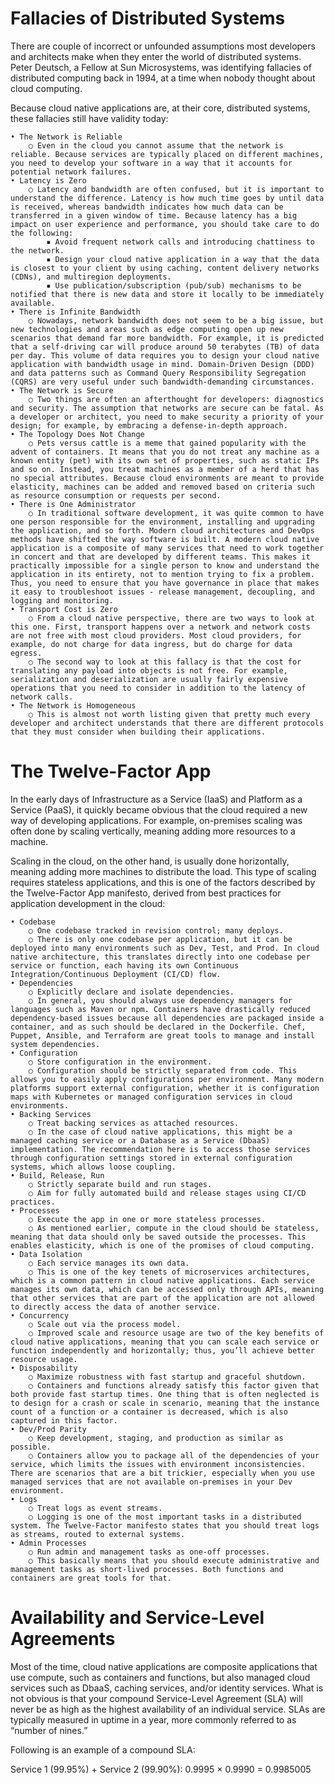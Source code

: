 # Fallacies of Distributed Systems

There are couple of incorrect or unfounded assumptions most developers and architects make when they enter the world of distributed systems. Peter Deutsch, a Fellow at Sun Microsystems, was identifying fallacies of distributed computing back in 1994, at a time when nobody thought about cloud computing.

Because cloud native applications are, at their core, distributed systems, these fallacies still have validity today:

	• The Network is Reliable
		○ Even in the cloud you cannot assume that the network is reliable. Because services are typically placed on different machines, you need to develop your software in a way that it accounts for potential network failures.
	• Latency is Zero
		○ Latency and bandwidth are often confused, but it is important to understand the difference. Latency is how much time goes by until data is received, whereas bandwidth indicates how much data can be transferred in a given window of time. Because latency has a big impact on user experience and performance, you should take care to do the following:
			▪ Avoid frequent network calls and introducing chattiness to the network.
			▪ Design your cloud native application in a way that the data is closest to your client by using caching, content delivery networks (CDNs), and multiregion deployments.
			▪ Use publication/subscription (pub/sub) mechanisms to be notified that there is new data and store it locally to be immediately available.
	• There is Infinite Bandwidth
		○ Nowadays, network bandwidth does not seem to be a big issue, but new technologies and areas such as edge computing open up new scenarios that demand far more bandwidth. For example, it is predicted that a self-driving car will produce around 50 terabytes (TB) of data per day. This volume of data requires you to design your cloud native application with bandwidth usage in mind. Domain-Driven Design (DDD) and data patterns such as Command Query Responsibility Segregation (CQRS) are very useful under such bandwidth-demanding circumstances.
	• The Network is Secure
		○ Two things are often an afterthought for developers: diagnostics and security. The assumption that networks are secure can be fatal. As a developer or architect, you need to make security a priority of your design; for example, by embracing a defense-in-depth approach.
	• The Topology Does Not Change
		○ Pets versus cattle is a meme that gained popularity with the advent of containers. It means that you do not treat any machine as a known entity (pet) with its own set of properties, such as static IPs and so on. Instead, you treat machines as a member of a herd that has no special attributes. Because cloud environments are meant to provide elasticity, machines can be added and removed based on criteria such as resource consumption or requests per second.
	• There is One Administrator
		○ In traditional software development, it was quite common to have one person responsible for the environment, installing and upgrading the application, and so forth. Modern cloud architectures and DevOps methods have shifted the way software is built. A modern cloud native application is a composite of many services that need to work together in concert and that are developed by different teams. This makes it practically impossible for a single person to know and understand the application in its entirety, not to mention trying to fix a problem. Thus, you need to ensure that you have governance in place that makes it easy to troubleshoot issues - release management, decoupling, and logging and monitoring.
	• Transport Cost is Zero
		○ From a cloud native perspective, there are two ways to look at this one. First, transport happens over a network and network costs are not free with most cloud providers. Most cloud providers, for example, do not charge for data ingress, but do charge for data egress.
		○ The second way to look at this fallacy is that the cost for translating any payload into objects is not free. For example, serialization and deserialization are usually fairly expensive operations that you need to consider in addition to the latency of network calls.
	• The Network is Homogeneous
		○ This is almost not worth listing given that pretty much every developer and architect understands that there are different protocols that they must consider when building their applications.

# The Twelve-Factor App

In the early days of Infrastructure as a Service (IaaS) and Platform as a Service (PaaS), it quickly became obvious that the cloud required a new way of developing applications. For example, on-premises scaling was often done by scaling vertically, meaning adding more resources to a machine.

Scaling in the cloud, on the other hand, is usually done horizontally, meaning adding more machines to distribute the load. This type of scaling requires stateless applications, and this is one of the factors described by the Twelve-Factor App manifesto, derived from best practices for application development in the cloud:

	• Codebase
		○ One codebase tracked in revision control; many deploys.
		○ There is only one codebase per application, but it can be deployed into many environments such as Dev, Test, and Prod. In cloud native architecture, this translates directly into one codebase per service or function, each having its own Continuous Integration/Continuous Deployment (CI/CD) flow.
	• Dependencies
		○ Explicitly declare and isolate dependencies.
		○ In general, you should always use dependency managers for languages such as Maven or npm. Containers have drastically reduced dependency-based issues because all dependencies are packaged inside a container, and as such should be declared in the Dockerfile. Chef, Puppet, Ansible, and Terraform are great tools to manage and install system dependencies.
	• Configuration
		○ Store configuration in the environment.
		○ Configuration should be strictly separated from code. This allows you to easily apply configurations per environment. Many modern platforms support external configuration, whether it is configuration maps with Kubernetes or managed configuration services in cloud environments.
	• Backing Services
		○ Treat backing services as attached resources.
		○ In the case of cloud native applications, this might be a managed caching service or a Database as a Service (DbaaS) implementation. The recommendation here is to access those services through configuration settings stored in external configuration systems, which allows loose coupling.
	• Build, Release, Run
		○ Strictly separate build and run stages.
		○ Aim for fully automated build and release stages using CI/CD practices.
	• Processes
		○ Execute the app in one or more stateless processes.
		○ As mentioned earlier, compute in the cloud should be stateless, meaning that data should only be saved outside the processes. This enables elasticity, which is one of the promises of cloud computing.
	• Data Isolation
		○ Each service manages its own data.
		○ This is one of the key tenets of microservices architectures, which is a common pattern in cloud native applications. Each service manages its own data, which can be accessed only through APIs, meaning that other services that are part of the application are not allowed to directly access the data of another service.
	• Concurrency
		○ Scale out via the process model.
		○ Improved scale and resource usage are two of the key benefits of cloud native applications, meaning that you can scale each service or function independently and horizontally; thus, you’ll achieve better resource usage.
	• Disposability
		○ Maximize robustness with fast startup and graceful shutdown.
		○ Containers and functions already satisfy this factor given that both provide fast startup times. One thing that is often neglected is to design for a crash or scale in scenario, meaning that the instance count of a function or a container is decreased, which is also captured in this factor.
	• Dev/Prod Parity
		○ Keep development, staging, and production as similar as possible.
		○ Containers allow you to package all of the dependencies of your service, which limits the issues with environment inconsistencies. There are scenarios that are a bit trickier, especially when you use managed services that are not available on-premises in your Dev environment.
	• Logs
		○ Treat logs as event streams.
		○ Logging is one of the most important tasks in a distributed system. The Twelve-Factor manifesto states that you should treat logs as streams, routed to external systems.
	• Admin Processes
		○ Run admin and management tasks as one-off processes.
		○ This basically means that you should execute administrative and management tasks as short-lived processes. Both functions and containers are great tools for that.

# Availability and Service-Level Agreements

Most of the time, cloud native applications are composite applications that use compute, such as containers and functions, but also managed cloud services such as DbaaS, caching services, and/or identity services. What is not obvious is that your compound Service-Level Agreement (SLA) will never be as high as the highest availability of an individual service. SLAs are typically measured in uptime in a year, more commonly referred to as “number of nines.”

Following is an example of a compound SLA:

Service 1 (99.95%) + Service 2 (99.90%): 0.9995 × 0.9990 = 0.9985005

